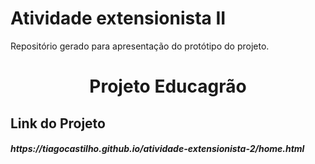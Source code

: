 # Atividade extensionista II
Repositório gerado para apresentação do protótipo do projeto.
<br/>
<h1 align="center">
    Projeto Educagrão
</h1>

## Link do Projeto
<h5>
https://tiagocastilho.github.io/atividade-extensionista-2/home.html
</h5>

